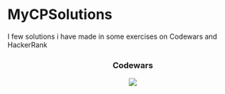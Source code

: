# MyCPSolutions
I few solutions i have made in some exercises on Codewars and HackerRank

<h3 align="center">Codewars</h3>

<p align="center">
  <a href="https://www.codewars.com/users/Shinji-Mimura"><img src="https://www.codewars.com/users/Shinji-Mimura/badges/large"/></a>
</p>


